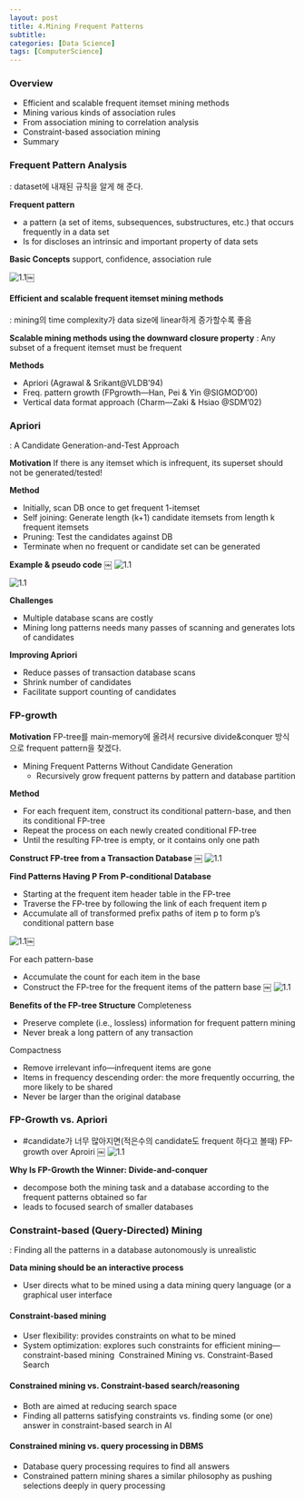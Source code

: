 ```yaml
---
layout: post
title: 4.Mining Frequent Patterns
subtitle: 
categories: [Data Science]
tags: [ComputerScience]
---
```


### Overview
- Efficient and scalable frequent itemset mining methods 
- Mining various kinds of association rules 
- From association mining to correlation analysis
- Constraint-based association mining 
- Summary  

### Frequent Pattern Analysis
: dataset에 내재된 규칙을 알게 해 준다.

**Frequent pattern**
- a pattern (a set of items, subsequences, substructures, etc.) that occurs frequently in a data set
- Is for discloses an intrinsic and important property of data sets 

**Basic Concepts**
support, confidence, association rule

![1.1](/assets/images/ds/4.1.png)￼

#### Efficient and scalable frequent itemset mining methods
: mining의 time complexity가 data size에 linear하게 증가할수록 좋음

**Scalable mining methods using the downward closure property**
: Any subset of a frequent itemset must be frequent 

**Methods**
- Apriori (Agrawal & Srikant@VLDB’94) 
- Freq. pattern growth (FPgrowth—Han, Pei & Yin @SIGMOD’00) 
- Vertical data format approach (Charm—Zaki & Hsiao @SDM’02) 

### Apriori
: A Candidate Generation-and-Test Approach 

**Motivation**
If there is any itemset which is infrequent, its superset should not be generated/tested! 

**Method** 
- Initially, scan DB once to get frequent 1-itemset 
- Self joining: Generate length (k+1) candidate itemsets from length k frequent itemsets 
- Pruning: Test the candidates against DB
- Terminate when no frequent or candidate set can be generated 

**Example & pseudo code**
￼
![1.1](/assets/images/ds/4.2.png)

![1.1](/assets/images/ds/4.3.png)

**Challenges** 
- Multiple database scans are costly 
- Mining long patterns needs many passes of scanning and generates lots of candidates 

**Improving Apriori**
- Reduce passes of transaction database scans
- Shrink number of candidates
- Facilitate support counting of candidates 

### FP-growth

**Motivation**
FP-tree를 main-memory에 올려서 recursive divide&conquer 방식으로 frequent pattern을 찾겠다.
- Mining Frequent Patterns Without Candidate Generation 
	- Recursively grow frequent patterns by pattern and database partition 

**Method** 
- For each frequent item, construct its conditional pattern-base, and then its conditional FP-tree 
- Repeat the process on each newly created conditional FP-tree 
- Until the resulting FP-tree is empty, or it contains only one path  

**Construct FP-tree from a Transaction Database** 
￼
![1.1](/assets/images/ds/4.4.png)

**Find Patterns Having P From P-conditional Database** 
- Starting at the frequent item header table in the FP-tree 
- Traverse the FP-tree by following the link of each frequent item p 
- Accumulate all of transformed prefix paths of item p to form p’s conditional pattern base 

![1.1](/assets/images/ds/4.5.png)￼

For each pattern-base 
- Accumulate the count for each item in the base 
- Construct the FP-tree for the frequent items of the pattern base 
￼
![1.1](/assets/images/ds/4.6.png)

**Benefits of the FP-tree Structure** 
Completeness
- Preserve complete (i.e., lossless) information for frequent pattern mining
- Never break a long pattern of any transaction 
 
Compactness 
- Remove irrelevant info—infrequent items are gone 
- Items in frequency descending order: the more frequently occurring, the more likely to be shared 
- Never be larger than the original database

### FP-Growth vs. Apriori
- #candidate가 너무 많아지면(적은수의 candidate도 frequent 하다고 볼때) FP-growth over Aproiri
￼
![1.1](/assets/images/ds/4.7.png)

**Why Is FP-Growth the Winner: Divide-and-conquer**
- decompose both the mining task and a database according to the frequent patterns obtained so far
- leads to focused search of smaller databases 

### Constraint-based (Query-Directed) Mining 
: Finding all the patterns in a database autonomously is unrealistic

**Data mining should be an interactive process** 
- User directs what to be mined using a data mining query language (or a graphical user interface

#### Constraint-based mining
- User flexibility: provides constraints on what to be mined
- System optimization: explores such constraints for efficient mining—constraint-based mining 
Constrained Mining vs. Constraint-Based Search 

#### Constrained mining vs. Constraint-based search/reasoning 
- Both are aimed at reducing search space 
- Finding all patterns satisfying constraints vs. finding some (or one) answer in constraint-based search in AI 

#### Constrained mining vs. query processing in DBMS 
- Database query processing requires to find all answers 
- Constrained pattern mining shares a similar philosophy as pushing selections deeply in query processing 

